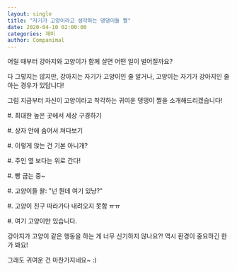 ```yaml
---
layout: single
title: "자기가 고양이라고 생각하는 댕댕이들 짤"
date: 2020-04-10 02:00:00
categories: 재미
author: Companimal
---
```


어릴 때부터 강아지와 고양이가 함께 살면 어떤 일이 벌어질까요?

다 그렇지는 않지만, 강아지는 자기가 고양이인 줄 알거나, 고양이는 자기가 강아지인 줄 아는 경우가 있답니다!

그럼 지금부터 자신이 고양이라고 착각하는 귀여운 댕댕이 짤을 소개해드리겠습니다!

\#. 최대한 높은 곳에서 세상 구경하기

\#. 상자 안에 숨어서 쳐다보기

\#. 이렇게 앉는 건 기본 아니개?

\#. 주인 옆 보다는 위로 간다!

\#. 빵 굽는 중~

\#. 고양이들 왈: "넌 뭔데 여기 있냥?"

\#. 고양이 친구 따라가다 내려오지 못함 ㅠㅠ

\#. 여기 고양이만 있습니다.

강아지가 고양이 같은 행동을 하는 게 너무 신기하지 않나요?! 역시 환경이 중요하긴 한가 봐요!

그래도 귀여운 건 마찬가지네요~ :)
